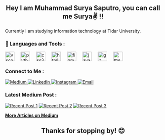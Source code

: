 <h2 align="center">Hey I am Muhammad Surya Saputro, you can call me Surya✌ !!</h2>
Currently I am studying information technology at Tidar University. 

### 🔧 Languages ​​and Tools :
<div align="left" style="display:flex; flex-wrap:wrap; gap:20px;">
  <img src="https://cdn.jsdelivr.net/gh/devicons/devicon/icons/vscode/vscode-original.svg" height="30" alt="vscode logo"  />
  <img src="https://cdn.jsdelivr.net/gh/devicons/devicon/icons/python/python-original.svg" height="30" alt="python logo"  />
  <img src="https://cdn.jsdelivr.net/gh/devicons/devicon/icons/css3/css3-original.svg" height="30" alt="css3 logo"  />
  <img src="https://cdn.jsdelivr.net/gh/devicons/devicon/icons/html5/html5-original.svg" height="30" alt="html5 logo"  />
  <img src="https://cdn.jsdelivr.net/gh/devicons/devicon/icons/figma/figma-original.svg" height="30" alt="figma logo"  />
  <img src="https://cdn.jsdelivr.net/gh/devicons/devicon/icons/java/java-original.svg" height="30" alt="java logo"  />
  <img src="https://cdn.jsdelivr.net/gh/devicons/devicon/icons/git/git-original.svg" height="30" alt="git logo"  />
  <img src="https://cdn.jsdelivr.net/gh/devicons/devicon/icons/mysql/mysql-original.svg" height="30" alt="mysql logo"  />
</div>

### Connect to Me :
<p align="left">
  <a href="https://medium.com/@suryasaputro" target="_blank">
    <img src="https://img.shields.io/badge/Medium-black?style=for-the-badge&logo=medium" alt="Medium" />
  </a>
  <a href="https://www.linkedin.com/in/suryasaputro/" target="_blank">
    <img src="https://img.shields.io/badge/linkedin-0A66C2?style=for-the-badge&logo=linkedin" alt="LinkedIn" />
  </a>
  <a href="https://www.instagram.com/srya.sptro_/" target="_blank">
    <img src="https://img.shields.io/badge/Instagram-E1306C?style=for-the-badge&logo=instagram&logoColor=white" alt="Instagram" />
  </a>
  <a href="mailto:suryasaputro@gmail.com" target="_blank">
    <img src="https://img.shields.io/badge/Email-D14836?style=for-the-badge&logo=gmail&logoColor=white" alt="Email" />
  </a>
</p>

### Latest Medium Post :
  [![Recent Post 1](https://github-readme-medium-recent-article.vercel.app/medium/@suryasaputro/0)](https://github-readme-medium-recent-article.vercel.app/medium/@suryasaputro/0)
  [![Recent Post 2](https://github-readme-medium-recent-article.vercel.app/medium/@suryasaputro/1)](https://github-readme-medium-recent-article.vercel.app/medium/@suryasaputro/1)
  [![Recent Post 3](https://github-readme-medium-recent-article.vercel.app/medium/@suryasaputro/2)](https://github-readme-medium-recent-article.vercel.app/medium/@suryasaputro/2)
  
[**More Articles on Medium**](https://medium.com/@muhsuryasaputro05)


<h2 align="center">Thanks for stopping by! 😊</h2>
